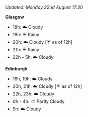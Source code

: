 *Updated: Monday 22nd August 17:30*

**Glasgow**

* 18h: :cloud: Cloudy
* 19h: :umbrella: Rainy
* 20h: :cloud: Cloudy [:umbrella: as of 12h]
* 21h: :umbrella: Rainy
* 22h - 5h: :cloud: Cloudy

**Edinburgh**

* 18h, 19h: :cloud: Cloudy
* 20h, 21h: :cloud: Cloudy [:umbrella: as of 12h]
* 22h, 23h: :cloud: Cloudy
* 0h - 4h: :partly_sunny: Partly Cloudy
* 5h: :cloud: Cloudy
